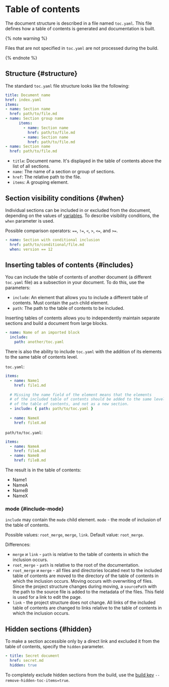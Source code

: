 # Table of contents

The document structure is described in a file named `toc.yaml`. This file defines how a table of contents is generated and documentation is built.

{% note warning %}

Files that are not specified in `toc.yaml` are not processed during the build.

{% endnote %}

## Structure {#structure}

The standard `toc.yaml` file structure looks like the following:

```yaml
title: Document name
href: index.yaml
items:
- name: Section name
  href: path/to/file.md
- name: Section group name
      items:
        - name: Section name
          href: path/to/file.md
        - name: Section name
          href: path/to/file.md
- name: Section name
  href: path/to/file.md
```

* `title`: Document name. It's displayed in the table of contents above the list of all sections.
* `name`: The name of a section or group of sections.
* `href`: The relative path to the file.
* `items`: A grouping element.

## Section visibility conditions {#when}

Individual sections can be included in or excluded from the document, depending on the values of [variables](../syntax/vars.md). To describe visibility conditions, the `when` parameter is used.

Possible comparison operators: `==`, `!=`, `<`, `>`, `<=`, and `>=`.

```yaml
- name: Section with conditional inclusion
  href: path/to/conditional/file.md
  when: version == 12
```

## Inserting tables of contents {#includes}

You can include the table of contents of another document (a different `toc.yaml` file) as a subsection in your document. To do this, use the parameters:

* `include`: An element that allows you to include a different table of contents. Must contain the `path` child element.
* `path`: The path to the table of contents to be included.

Inserting tables of contents allows you to independently maintain separate sections and build a document from large blocks.

```yaml
- name: Name of an imported block
  include:
    path: another/toc.yaml
```

There is also the ability to include `toc.yaml` with the addition of its elements to the same table of contents level.

`toc.yaml`:

```yaml
items:
  - name: Name1
    href: file1.md
    
  # Missing the name field of the element means that the elements 
  # of the included table of contents should be added to the same level 
  # of the table of contents, and not as a new section.
  - include: { path: path/to/toc.yaml }
 
  - name: NameX
    href: fileX.md
```
`path/to/toc.yaml`:

```yaml
items:
  - name: NameA
    href: fileA.md
  - name: NameB
    href: fileB.md
```
The result is in the table of contents:
- Name1
- NameA
- NameB
- NameX

### mode {#include-mode}

`include` may contain the `mode` child element.
`mode` - the mode of inclusion of the table of contents.

Possible values: `root_merge`, `merge`, `link`. Default value: `root_merge`.

Differences:
- `merge` и `link` - `path` is relative to the table of contents in which the inclusion occurs.
- `root_merge` - `path` is relative to the root of the documentation.
- `root_merge` и `merge` - all files and directories located next to the included table of contents 
are moved to the directory of the table of contents in which the inclusion occurs. Moving occurs with overwriting of files.
Since the project structure changes during moving, a `sourcePath` with the path to the source file is added to the metadata of the files.
This field is used for a link to edit the page.
- `link` - the project structure does not change. All links of the included table of contents are changed to links relative 
to the table of contents in which the inclusion occurs.

## Hidden sections {#hidden}

To make a section accessible only by a direct link and excluded it from the table of contents, specify the `hidden` parameter.

```yaml
- title: Secret document
  href: secret.md
  hidden: true
```

To completely exclude hidden sections from the build, use the [build key](../tools/docs/settings.md) `--remove-hidden-toc-items=true`.


